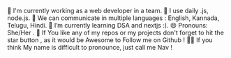 🏦 I'm currently working as a web developer in a team.
🤔 I use daily .js, node.js.
💬 We can communicate in multiple languages : English, Kannada, Telugu, Hindi.
🌱 I’m currently learning DSA and nextjs :).
😄 Pronouns: She/Her .
📝 If You like any of my repos or my projects don't forget to hit the star button , as it would be Awesome to Follow me on Github !
🧙‍♀️ If you think My name is difficult to pronounce, just call me Nav !
<!---
Nagaveninayak/Nagaveninayak is a ✨ special ✨ repository because its `README.md` (this file) appears on your GitHub profile.
You can click the Preview link to take a look at your changes.
--->
